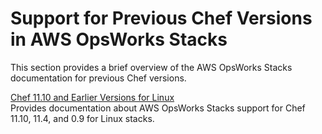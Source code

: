 # Support for Previous Chef Versions in AWS OpsWorks Stacks<a name="previous-chef-versions"></a>

This section provides a brief overview of the AWS OpsWorks Stacks documentation for previous Chef versions\.

[Chef 11\.10 and Earlier Versions for Linux](chef-11-linux.md)  
Provides documentation about AWS OpsWorks Stacks support for Chef 11\.10, 11\.4, and 0\.9 for Linux stacks\.